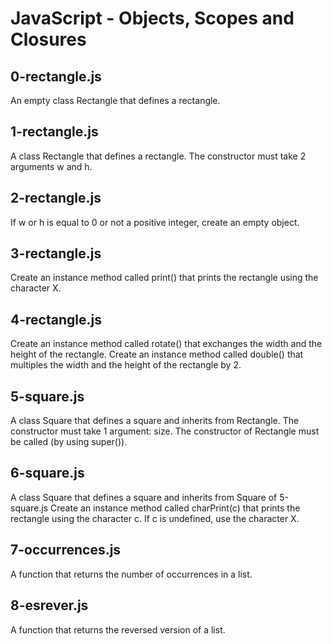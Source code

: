 # JavaScript - Objects, Scopes and Closures
## 0-rectangle.js
An empty class Rectangle that defines a rectangle.
## 1-rectangle.js
A class Rectangle that defines a rectangle. The constructor must take 2 arguments w and h.
## 2-rectangle.js
If w or h is equal to 0 or not a positive integer, create an empty object.
## 3-rectangle.js
Create an instance method called print() that prints the rectangle using the character X.
## 4-rectangle.js
Create an instance method called rotate() that exchanges the width and the height of the rectangle.
Create an instance method called double() that multiples the width and the height of the rectangle by 2.
## 5-square.js
A class Square that defines a square and inherits from Rectangle.
The constructor must take 1 argument: size.
The constructor of Rectangle must be called (by using super()).
## 6-square.js
A class Square that defines a square and inherits from Square of 5-square.js
Create an instance method called charPrint(c) that prints the rectangle using the character c.
If c is undefined, use the character X.
## 7-occurrences.js
A function that returns the number of occurrences in a list.
## 8-esrever.js
A function that returns the reversed version of a list.
